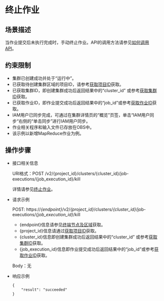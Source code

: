 # 终止作业<a name="mrs_02_0117"></a>

## 场景描述<a name="section1899720324342"></a>

当作业提交后未执行完成时，手动终止作业。API的调用方法请参见[如何调用API](构造请求.md)。

## 约束限制<a name="section531216497349"></a>

-   集群已创建成功并处于“运行中”。
-   已获取待创建集群区域的项目ID，请参考[获取项目ID](获取项目ID.md)获取。
-   已获取集群ID，即创建集群成功后返回结果中的“cluster\_id” 或参考[获取集群ID](获取MRS集群信息.md#section177891315153619)获取。
-   已获取作业ID，即作业提交成功后返回结果中的“job\_id”或参考[获取作业ID](获取MRS集群信息.md#section247234143612)获取。
-   IAM用户已同步完成，可通过在集群详情页的“概览”页签，单击“IAM用户同步“右侧的“单击同步”进行IAM用户同步。
-   作业相关程序和输入文件已存放在OBS中。
-   该示例以新增MapReduce作业为例。

## 操作步骤<a name="section16151251183414"></a>

-   接口相关信息

    URI格式：POST /v2/\{project\_id\}/clusters/\{cluster\_id\}/job-executions/\{job\_execution\_id\}/kill

    详情请参见[终止作业](终止作业-0.md)。

-   请求示例

    POST: https://_\{endpoint\}_/v2/_\{project\_id\}_/clusters/_\{cluster\_id\}_/job-executions/_\{job\_execution\_id\}_/kill

    -   \{endpoint\}信息请参见[终端节点及区域](https://developer.huaweicloud.com/endpoint?MRS)获取。
    -   \{project\_id\}信息请通过[获取项目ID](获取项目ID.md)获取。
    -   \{cluster\_id\}信息即创建集群成功后返回结果中的“cluster\_id” 或参考[获取集群ID](获取MRS集群信息.md#section177891315153619)获取。
    -   \{job\_execution\_id\}信息即作业提交成功后返回结果中的“job\_id”或参考[获取作业ID](获取MRS集群信息.md#section247234143612)获取。

    Body：无

-   响应示例

    ```
    {
    	"result": "succeeded"
    }
    ```


